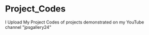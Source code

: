 # Project_Codes
I Upload My Project Codes of projects demonstrated on my YouTube channel "jpsgallery24"
